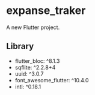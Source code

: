 # expanse_traker

A new Flutter project.

## Library

- flutter_bloc: ^8.1.3
- sqflite: ^2.2.8+4
- uuid: ^3.0.7
- font_awesome_flutter: ^10.4.0
-  intl: ^0.18.1
